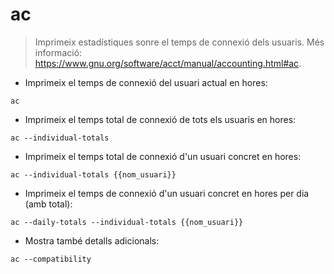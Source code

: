 # ac

> Imprimeix estadístiques sonre el temps de connexió dels usuaris.
> Més informació: <https://www.gnu.org/software/acct/manual/accounting.html#ac>.

- Imprimeix el temps de connexió del usuari actual en hores:

`ac`

- Imprimeix el temps total de connexió de tots els usuaris en hores:

`ac --individual-totals`

- Imprimeix el temps total de connexió d'un usuari concret en hores:

`ac --individual-totals {{nom_usuari}}`

- Imprimeix el temps de connexió d'un usuari concret en hores per dia (amb total):

`ac --daily-totals --individual-totals {{nom_usuari}}`

- Mostra també detalls adicionals:

`ac --compatibility`
